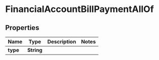 

# FinancialAccountBillPaymentAllOf


## Properties

| Name | Type | Description | Notes |
|------------ | ------------- | ------------- | -------------|
|**type** | **String** |  |  |



